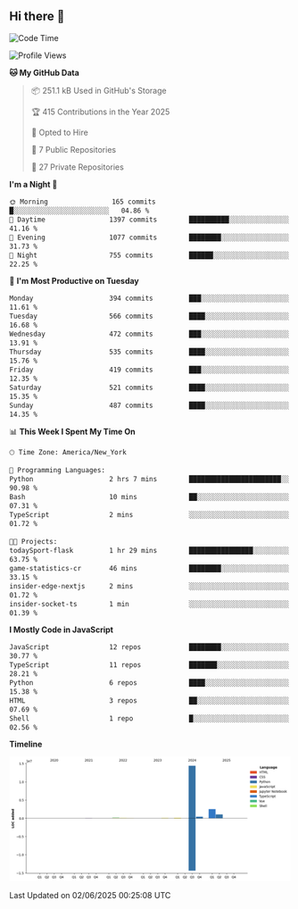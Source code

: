 ## Hi there 👋

<!--START_SECTION:waka-->
![Code Time](http://img.shields.io/badge/Code%20Time-332%20hrs%2025%20mins-blue)

![Profile Views](http://img.shields.io/badge/Profile%20Views-2-blue)

**🐱 My GitHub Data** 

> 📦 251.1 kB Used in GitHub's Storage 
 > 
> 🏆 415 Contributions in the Year 2025
 > 
> 💼 Opted to Hire
 > 
> 📜 7 Public Repositories 
 > 
> 🔑 27 Private Repositories 
 > 
**I'm a Night 🦉** 

```text
🌞 Morning                165 commits         █░░░░░░░░░░░░░░░░░░░░░░░░   04.86 % 
🌆 Daytime                1397 commits        ██████████░░░░░░░░░░░░░░░   41.16 % 
🌃 Evening                1077 commits        ████████░░░░░░░░░░░░░░░░░   31.73 % 
🌙 Night                  755 commits         ██████░░░░░░░░░░░░░░░░░░░   22.25 % 
```
📅 **I'm Most Productive on Tuesday** 

```text
Monday                   394 commits         ███░░░░░░░░░░░░░░░░░░░░░░   11.61 % 
Tuesday                  566 commits         ████░░░░░░░░░░░░░░░░░░░░░   16.68 % 
Wednesday                472 commits         ███░░░░░░░░░░░░░░░░░░░░░░   13.91 % 
Thursday                 535 commits         ████░░░░░░░░░░░░░░░░░░░░░   15.76 % 
Friday                   419 commits         ███░░░░░░░░░░░░░░░░░░░░░░   12.35 % 
Saturday                 521 commits         ████░░░░░░░░░░░░░░░░░░░░░   15.35 % 
Sunday                   487 commits         ████░░░░░░░░░░░░░░░░░░░░░   14.35 % 
```


📊 **This Week I Spent My Time On** 

```text
🕑︎ Time Zone: America/New_York

💬 Programming Languages: 
Python                   2 hrs 7 mins        ███████████████████████░░   90.98 % 
Bash                     10 mins             ██░░░░░░░░░░░░░░░░░░░░░░░   07.31 % 
TypeScript               2 mins              ░░░░░░░░░░░░░░░░░░░░░░░░░   01.72 % 

🐱‍💻 Projects: 
todaySport-flask         1 hr 29 mins        ████████████████░░░░░░░░░   63.75 % 
game-statistics-cr       46 mins             ████████░░░░░░░░░░░░░░░░░   33.15 % 
insider-edge-nextjs      2 mins              ░░░░░░░░░░░░░░░░░░░░░░░░░   01.72 % 
insider-socket-ts        1 min               ░░░░░░░░░░░░░░░░░░░░░░░░░   01.39 % 
```

**I Mostly Code in JavaScript** 

```text
JavaScript               12 repos            ████████░░░░░░░░░░░░░░░░░   30.77 % 
TypeScript               11 repos            ███████░░░░░░░░░░░░░░░░░░   28.21 % 
Python                   6 repos             ████░░░░░░░░░░░░░░░░░░░░░   15.38 % 
HTML                     3 repos             ██░░░░░░░░░░░░░░░░░░░░░░░   07.69 % 
Shell                    1 repo              █░░░░░░░░░░░░░░░░░░░░░░░░   02.56 % 
```



**Timeline**

![Lines of Code chart](https://raw.githubusercontent.com/dikshithvishnu/dikshithvishnu/main/assets/bar_graph.png)


 Last Updated on 02/06/2025 00:25:08 UTC
<!--END_SECTION:waka-->
